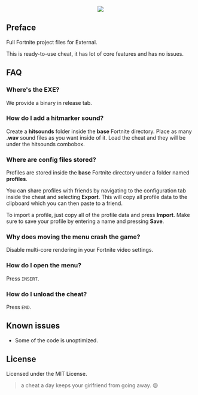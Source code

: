 <p align="center">
    <img src="https://i.imgur.com/8RGVnyf.png"> 
</p>

## Preface
Full Fortnite project files for External.
 
This is ready-to-use cheat, it has lot of core features and has no issues.

## FAQ
### Where's the EXE?
We provide a binary in release tab.

### How do I add a hitmarker sound?
Create a **hitsounds** folder inside the **base** Fortnite directory.
Place as many **.wav** sound files as you want inside of it. Load the cheat and they will be under the hitsounds combobox.

### Where are config files stored?
Profiles are stored inside the **base** Fortnite directory under a folder named **profiles**.

You can share profiles with friends by navigating to the configuration tab inside the cheat and selecting **Export**. This will copy all profile data to the clipboard which you can then paste to a friend.

To import a profile, just copy all of the profile data and press **Import**. Make sure to save your profile by entering a name and pressing **Save**.

### Why does moving the menu crash the game?
Disable multi-core rendering in your Fortnite video settings.

### How do I open the menu?
Press `INSERT`.

### How do I unload the cheat?
Press `END`.

## Known issues
- Some of the code is unoptimized.

## License
Licensed under the MIT License. 
> a cheat a day keeps your girlfriend from going away. 😢
